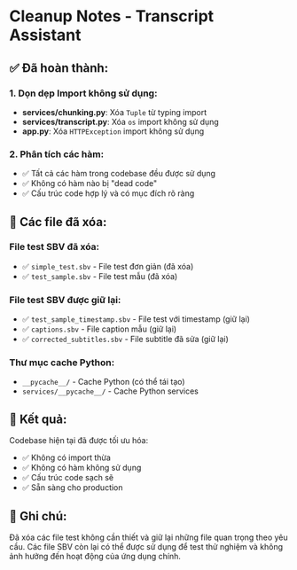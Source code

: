 # Cleanup Notes - Transcript Assistant

## ✅ Đã hoàn thành:

### 1. Dọn dẹp Import không sử dụng:
- **services/chunking.py**: Xóa `Tuple` từ typing import
- **services/transcript.py**: Xóa `os` import không sử dụng  
- **app.py**: Xóa `HTTPException` import không sử dụng

### 2. Phân tích các hàm:
- ✅ Tất cả các hàm trong codebase đều được sử dụng
- ✅ Không có hàm nào bị "dead code"
- ✅ Cấu trúc code hợp lý và có mục đích rõ ràng

## 📁 Các file đã xóa:

### File test SBV đã xóa:
- ✅ `simple_test.sbv` - File test đơn giản (đã xóa)
- ✅ `test_sample.sbv` - File test mẫu (đã xóa)

### File test SBV được giữ lại:
- ✅ `test_sample_timestamp.sbv` - File test với timestamp (giữ lại)
- ✅ `captions.sbv` - File caption mẫu (giữ lại)
- ✅ `corrected_subtitles.sbv` - File subtitle đã sửa (giữ lại)

### Thư mục cache Python:
- `__pycache__/` - Cache Python (có thể tái tạo)
- `services/__pycache__/` - Cache Python services

## 🚀 Kết quả:

Codebase hiện tại đã được tối ưu hóa:
- ✅ Không có import thừa
- ✅ Không có hàm không sử dụng
- ✅ Cấu trúc code sạch sẽ
- ✅ Sẵn sàng cho production

## 📝 Ghi chú:

Đã xóa các file test không cần thiết và giữ lại những file quan trọng theo yêu cầu. Các file SBV còn lại có thể được sử dụng để test thử nghiệm và không ảnh hưởng đến hoạt động của ứng dụng chính.
